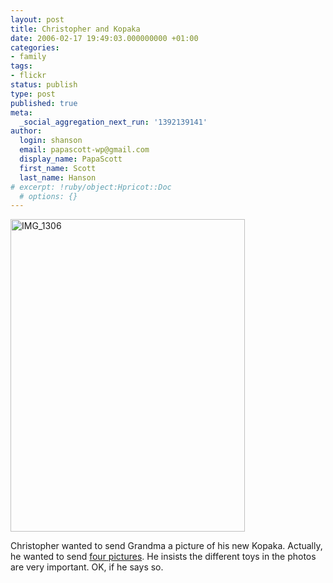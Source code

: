 ```yaml
---
layout: post
title: Christopher and Kopaka
date: 2006-02-17 19:49:03.000000000 +01:00
categories:
- family
tags:
- flickr
status: publish
type: post
published: true
meta:
  _social_aggregation_next_run: '1392139141'
author:
  login: shanson
  email: papascott-wp@gmail.com
  display_name: PapaScott
  first_name: Scott
  last_name: Hanson
# excerpt: !ruby/object:Hpricot::Doc
  # options: {}
---
```

<p><a href="http://www.flickr.com/photos/papascott/100844694/" title="kopaka"><img src="http://static.flickr.com/36/100844694_765705279c.jpg" width="375" height="500" alt="IMG_1306" /></a></p>
<p>Christopher wanted to send Grandma a picture of his new Kopaka. Actually, he wanted to send <a href="http://flickr.com/photos/papascott/tags/kopaka/show/" title="Your kopaka slideshow on Flickr">four pictures</a>. He insists the different toys in the photos are very important. OK, if he says so.</p>
